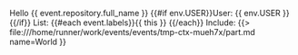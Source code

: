 Hello {{ event.repository.full_name }}
{{#if env.USER}}User: {{ env.USER }}{{/if}}
List: {{#each event.labels}}{{ this }} {{/each}}
Include:
{{> file:///home/runner/work/events/events/tmp-ctx-mueh7x/part.md name=World }}
